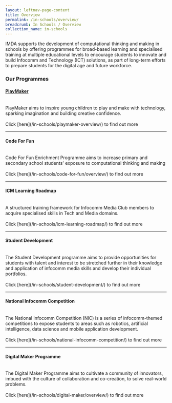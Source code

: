 ```yaml
---
layout: leftnav-page-content
title: Overview
permalink: /in-schools/overview/
breadcrumb: In Schools / Overview
collection_name: in-schools
---
```


IMDA supports the development of computational thinking and making in schools by offering programmes for broad-based learning and specialised training at multiple educational levels to encourage students to innovate and build Infocomm and Technology (ICT) solutions, as part of long-term efforts to prepare students for the digital age and future workforce.

### Our Programmes


#### **[PlayMaker](/in-schools/playmaker-overview/)** <br>
<br>
PlayMaker aims to inspire young children to play and make with technology, sparking imagination and building creative confidence.<br>
<br>
Click [here](/in-schools/playmaker-overview/) to find out more<br>

---

#### **Code For Fun**<br>
<br>
Code For Fun Enrichment Programme aims to increase primary and secondary school students' exposure to computational thinking and making <br>
<br>
Click [here](/in-schools/code-for-fun/overview/) to find out more<br>

---
#### **ICM Learning Roadmap**<br>
<br>
A structured training framework for Infocomm Media Club members to acquire specialised skills in Tech and Media domains.<br>
<br>
Click [here](/in-schools/icm-learning-roadmap/) to find out more<br>

---

#### **Student Development**<br>
<br>
The Student Development programme aims to provide opportunities for students with talent and interest to be stretched further in their knowledge and application of infocomm media skills and develop their individual portfolios.<br>
<br>
Click [here](/in-schools/student-development/) to find out more <br>

---

#### **National Infocomm Competition**<br>
<br>
The National Infocomm Competition (NIC) is a series of infocomm-themed competitions to expose students to areas such as robotics, artificial intelligence, data science and mobile application development.<br>
<br>
Click [here](/in-schools/national-infocomm-competition/) to find out more<br>

---

#### **Digital Maker Programme**<br>
<br>
The Digital Maker Programme aims to cultivate a community of innovators, imbued with the culture of collaboration and co-creation, to solve real-world problems. <br>
<br>
Click [here](/in-schools/digital-maker/overview/) to find out more<br>
